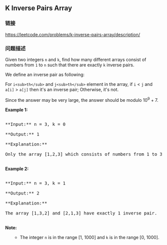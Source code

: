 ## K Inverse Pairs Array  
### 链接  
https://leetcode.com/problems/k-inverse-pairs-array/description/  
### 问题描述

Given two integers `n` and `k`, find how many different arrays consist of numbers from `1` to `n` such that there are exactly `k` inverse pairs. 



We define an inverse pair as following:
For `i<sub>th</sub>` and `j<sub>th</sub>` element in the array, if `i` < `j` and `a[i]` > `a[j]` then it's an inverse pair; Otherwise, it's not.



Since the answer may be very large, the answer should be modulo 10<sup>9</sup> + 7.


**Example 1:**<br />
<pre>
**Input:** n = 3, k = 0
**Output:** 1
**Explanation:** 
Only the array [1,2,3] which consists of numbers from 1 to 3 has exactly 0 inverse pair.
</pre>


**Example 2:**<br />
<pre>
**Input:** n = 3, k = 1
**Output:** 2
**Explanation:** 
The array [1,3,2] and [2,1,3] have exactly 1 inverse pair.
</pre>


**Note:**<br>
<ol>
- The integer `n` is in the range [1, 1000] and `k` is in the range [0, 1000].
</ol>

